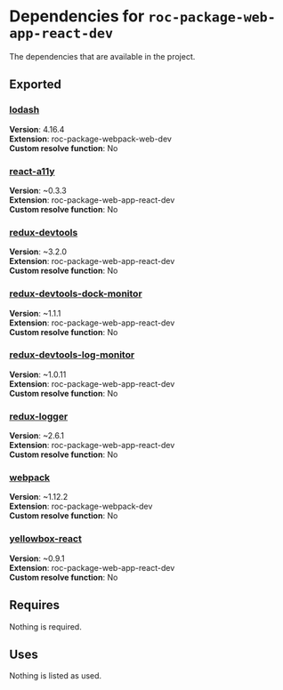 # Dependencies for `roc-package-web-app-react-dev`

The dependencies that are available in the project.

## Exported
### [lodash](https://www.npmjs.com/package/lodash)
__Version__: 4.16.4  
__Extension__: roc-package-webpack-web-dev  
__Custom resolve function__:  No  

### [react-a11y](https://www.npmjs.com/package/react-a11y)
__Version__: ~0.3.3  
__Extension__: roc-package-web-app-react-dev  
__Custom resolve function__:  No  

### [redux-devtools](https://www.npmjs.com/package/redux-devtools)
__Version__: ~3.2.0  
__Extension__: roc-package-web-app-react-dev  
__Custom resolve function__:  No  

### [redux-devtools-dock-monitor](https://www.npmjs.com/package/redux-devtools-dock-monitor)
__Version__: ~1.1.1  
__Extension__: roc-package-web-app-react-dev  
__Custom resolve function__:  No  

### [redux-devtools-log-monitor](https://www.npmjs.com/package/redux-devtools-log-monitor)
__Version__: ~1.0.11  
__Extension__: roc-package-web-app-react-dev  
__Custom resolve function__:  No  

### [redux-logger](https://www.npmjs.com/package/redux-logger)
__Version__: ~2.6.1  
__Extension__: roc-package-web-app-react-dev  
__Custom resolve function__:  No  

### [webpack](https://www.npmjs.com/package/webpack)
__Version__: ~1.12.2  
__Extension__: roc-package-webpack-dev  
__Custom resolve function__:  No  

### [yellowbox-react](https://www.npmjs.com/package/yellowbox-react)
__Version__: ~0.9.1  
__Extension__: roc-package-web-app-react-dev  
__Custom resolve function__:  No  

## Requires
Nothing is required.

## Uses
Nothing is listed as used.
